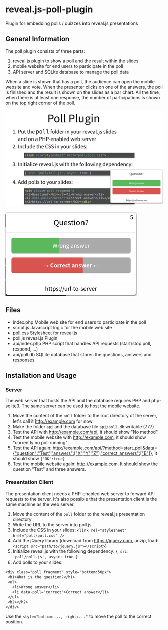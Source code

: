 # reveal.js-poll-plugin
Plugin for embedding polls / quizzes into reveal.js presentations

## General Information

The poll plugin consists of three parts:

1. reveal.js plugin to show a poll and the result within the slides
1. mobile website for end users to participate in the poll
1. API server and SQLite database to manage the poll data 

When a slide is shown that has a poll, the audience can open the mobile website and vote. When the presenter clicks on one of the answers, the poll is finished and the result is shown on the slides as a bar chart. All the time, when there is at least one response, the number of participations is shown on the top right corner of the poll.

![Screenshot](screenshot.png)

![Screenshot](screenshot_result.png)

## Files

- index.php Mobile web site for end users to participate in the poll
- script.js Javascript logic for the mobile web site
- poll.css Stylesheet for reveal.js
- poll.js reveal.js Plugin
- api/index.php PHP script that handles API requests (start/stop poll, respond, ...)
- api/poll.db SQLite database that stores the questions, answers and responses

## Installation and Usage

### Server

The web server that hosts the API and the database requires PHP and php-sqlite3. The same server can be used to host the mobile website.

1. Move the content of the `poll` folder to the root directory of the server, let's call it http://example.com for now
1. Make the folder `api` and the database file `api/poll.db` writable (777)
1. Test the API with http://example.com/api, it should show "No method"
1. Test the mobile website with http://example.com, it should show "currently no poll running"
1. Test the API again: http://example.com/api/?method=start_poll&data={"question":"Test","answers":["X","Y","Z"],"correct_answers":["B"]}, it should show `{"OK":true}`
1. Test the mobile website again: http://example.com, It should show the question "Test" and three answers.

### Presentation Client

The presentation client needs a PHP-enabled web server to forward API requests to the server. It's also possible that the presentation client is the same machine as the web server.

1. Move the content of the `poll` folder to the reveal.js presentation directory
1. Write the URL to the server into poll.js
1. Include the CSS in your slides: `<link rel="stylesheet" href="poll/poll.css" />`
1. Add the jQuery library (download from https://jquery.com, unzip, load: `<script src="path/to/jquery.js"></script>`)
1. Initialize reveal.js with the following dependency: `{ src: 'poll/poll.js', async: true }`
1. Add polls to your slides:

```
<div class="poll fragment" style="bottom:50px">
 <h1>What is the question?</h1>
 <ul>
   <li>Wrong answer</li>
   <li data-poll="correct">Correct answer</li>
 </ul>
 <h2></h2>
</div>
```

Use the `style="bottom:..., right:..."` to move the poll to the correct position. 
